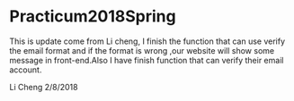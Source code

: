# Practicum2018Spring
This is update come from Li cheng, I finish the function that can use verify the email format and if the format is wrong ,our website will show some message in front-end.Also I have finish function that can verify their email account.



Li Cheng 
2/8/2018  


